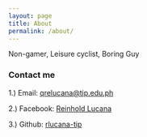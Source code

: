 ```yaml
---
layout: page
title: About
permalink: /about/
---
```


Non-gamer, Leisure cyclist, Boring Guy

### Contact me

1.) Email: [qrelucana@tip.edu.ph](mailto:qrelucana@tip.edu.ph)

2.) Facebook: [Reinhold Lucana](http://fb.com/REINHOLDshine824)

3.) Github: [rlucana-tip](https://github.com/rlucana-tip)

